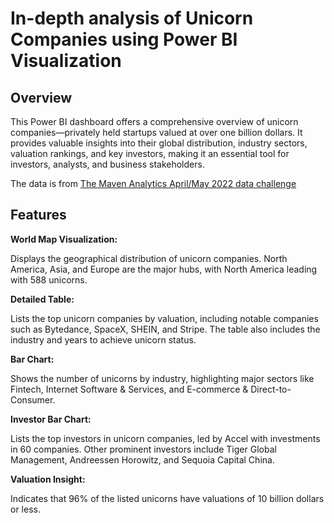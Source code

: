 # In-depth analysis of Unicorn Companies using Power BI Visualization

## Overview

This Power BI dashboard offers a comprehensive overview of unicorn companies—privately held startups valued at over one billion dollars. It provides valuable insights into their global distribution, industry sectors, valuation rankings, and key investors, making it an essential tool for investors, analysts, and business stakeholders.

The data is from [The Maven Analytics April/May 2022 data challenge](https://www.mavenanalytics.io/blog/maven-unicorn-challenge)

## Features

**World Map Visualization:** 

Displays the geographical distribution of unicorn companies. North America, Asia, and Europe are the major hubs, with North America leading with 588 unicorns.

**Detailed Table:** 

Lists the top unicorn companies by valuation, including notable companies such as Bytedance, SpaceX, SHEIN, and Stripe. The table also includes the industry and years to achieve unicorn status.

**Bar Chart:** 

Shows the number of unicorns by industry, highlighting major sectors like Fintech, Internet Software & Services, and E-commerce & Direct-to-Consumer.

**Investor Bar Chart:** 

Lists the top investors in unicorn companies, led by Accel with investments in 60 companies. Other prominent investors include Tiger Global Management, Andreessen Horowitz, and Sequoia Capital China.

**Valuation Insight:** 

Indicates that 96% of the listed unicorns have valuations of 10 billion dollars or less.
